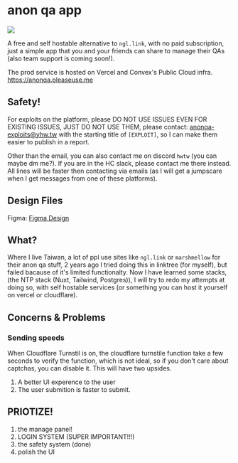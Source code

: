 # anon qa app
![](https://hackatime-badge.hackclub.com/U087ATD163V/anon-ngl-app)

A free and self hostable alternative to `ngl.link`, with no paid subscription, just a simple app that you and your friends can share to manage their QAs (also team support is coming soon!).

The prod service is hosted on Vercel and Convex's Public Cloud infra. https://anonqa.pleaseuse.me

## Safety!
For exploits on the platform, please DO NOT USE ISSUES EVEN FOR EXISTING ISSUES, JUST DO NOT USE THEM, please contact: anonqa-exploits@yhw.tw with the starting title of `[EXPLOIT]`, so I can make them easier to publish in a report.

Other than the email, you can also contact me on discord `hwtw` (you can maybe dm me?). If you are in the HC slack, please contact me there instead. All lines will be faster then contacting via emails (as I will get a jumpscare when I get messages from one of these platforms).

## Design Files

Figma: [Figma Design](www.figma.com/design/Rc1A45MnZTXP4Yi4yYyhFP/anon-qa-app-design?node-id=0-1&p=f&t=lZvh4dZWD3jpLZCg-0)

## What?

Where I live Taiwan, a lot of ppl use sites like `ngl.link` or `marshmellow` for their anon qa stuff, 2 years ago I tried doing this in linktree (for myself), but failed bacause of it's limited functionalty. Now I have learned some stacks, (the NTP stack (Nuxt, Tailwind, Postgres)), I will try to redo my attempts at doing so, with self hostable services (or something you can host it yourself on vercel or cloudflare).


## Concerns & Problems
### Sending speeds
When Cloudflare Turnstil is on, the cloudflare turnstile function take a few seconds to verify the function, which is not ideal, so if you don't care about captchas, you can disable it. This will have two upsides.
1. A better UI experence to the user
2. The user submition is faster to submit.


## PRIOTIZE!
1. the manage panel!
2. LOGIN SYSTEM (SUPER IMPORTANT!!!)
3. the safety system (done)
4. polish the UI
